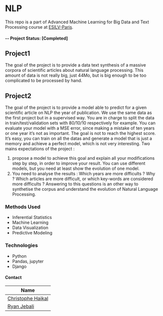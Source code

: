 # NLP
This repo is a part of Advanced Machine Learning for Big Data and Text Processing course at [ESILV-Paris](https://www.esilv.fr/en/). 

#### -- Project Status: [Completed]

## Project1
The goal of the project is to provide a data text synthesis of a massive corpora of scientific articles
about natural language processing.
This amount of data is not really big, just 44Mo, but is big enough to be too complicated to be
processed by hand.


## Project2
The goal of the project is to provide a model able to predict for a given scientific article on NLP the
year of publication. We use the same data as the first project but in a supervised way.
You are in charge to split the data in train/test/validation sets with 80/10/10 respectively for
example. You can evaluate your model with a MSE error, since making a mistake of ten years or
one year it’s not as important.
The goal is not to reach the highest score. It’s easy, you can train on all the datas and generate a
model that is just a memory and achieve a perfect model, which is not very interesting.
Two mains expectations of the project :
1) propose a model to achieve this goal and explain all your modifications step by step, in
order to improve your result. You can use different models, but you need at least show the evolution
of one model.
2) You need to analyse the results : Which years are more difficults ? Why ? Which articles
are more difficult, or which key-words are considered more difficults ?
Answering to this questions is an other way to synthetise the corpus and understand the evolution of
Natural Language Processing.


### Methods Used
* Inferential Statistics
* Machine Learning
* Data Visualization
* Predictive Modeling


### Technologies
* Python
* Pandas, jupyter
* Django


#### Contact

|Name     | 
|---------|
|[Christophe Haikal](https://github.com/ChristopheHAIKAL)|
|[Ryan Jebali](https://github.com/hug0prevoteau) |   
